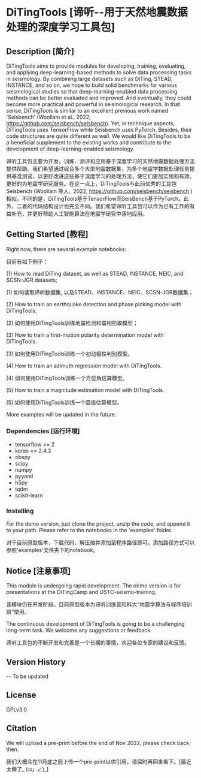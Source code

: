 # DiTingTools [谛听--用于天然地震数据处理的深度学习工具包]

## Description [简介]

DiTingTools aims to provide modules for developing, training, evaluating, and applying deep-learning-based methods to solve data processing tasks in seismology. By combining large datasets such as DiTing, STEAD, INSTANCE, and so on, we hope to build solid benchmarks for various seismological studies so that deep-learning-enabled data processing methods can be better evaluated and improved. And eventually, they could become more practical and powerful in seismological research. In that sense, DiTingTools is similar to an excellent previous work named 'Seisbench' (Woollam et al., 2022; https://github.com/seisbench/seisbench). Yet, in technique aspects, DiTingTools uses TensorFlow while Seisbench uses PyTorch. Besides, their code structures are quite different as well. We would like DiTingTools to be a beneficial supplement to the existing works and contribute to the development of deep-learning-enabled seismology.

谛听工具包主要为开发、训练、测评和应用基于深度学习的天然地震数据处理方法提供帮助。我们希望通过综合多个大型地震数据集，为多个地震学数据处理任务提供基准测试，以更好改进这些基于深度学习的处理方法，使它们更加实用和有效，更好的为地震学研究服务。在这一点上，DiTingTools与此前优秀的工具包Seisbench (Woollam 等人., 2022; https://github.com/seisbench/seisbench )相似。不同的是，DiTingTools基于TensorFlow而SeisBench基于PyTorch。此外，二者的代码结构设计也完全不同。我们希望谛听工具包可以作为已有工作的有益补充，并更好帮助人工智能算法在地震学研究中落地应用。

## Getting Started [教程]

Right now, there are several example notebooks: 

目前有如下例子：

(1) How to read DiTing dataset, as well as STEAD, INSTANCE, NEIC, and SCSN-JGR datasets;

(1) 如何读取谛听数据集, 以及STEAD、INSTANCE、NEIC、SCSN-JGR数据集；

(2) How to train an earthquake detection and phase picking model with DiTingTools.

(2) 如何使用DiTingTools训练地震检测和震相拾取模型；

(3) How to train a first-motion polarity determination model with DiTingTools. 

(3) 如何使用DiTingTools训练一个初动极性判别模型。

(4) How to train an azimuth regression model with DiTingTools. 

(4) 如何使用DiTingTools训练一个方位角估算模型。

(5) How to train a magnitude estimation model with DiTingTools.

(5) 如何使用DiTingTools训练一个震级估算模型。

More examples will be updated in the future.

### Dependencies [运行环境]

* tensorflow >= 2
* keras == 2.4.3
* obspy
* scipy
* numpy
* pyyaml
* h5py
* tqdm
* scikit-learn

### Installing

For the demo version, just clone the project, unzip the code, and append it to your path. Please refer to the notebooks in the 'examples' folder.

对于目前原型版本，下载代码，解压缩并添加至程序路径即可。添加路径方式可以参照'examples'文件夹下的notebook。

## Notice [注意事项]

This module is undergoing rapid development. The demo version is for presentations at the DiTingCamp and USTC-seismo-training.

该模块仍在开发阶段。目前原型版本为谛听训练营和科大“地震学算法与程序培训班”使用。

The continuous development of DiTingTools is going to be a challenging long-term task. We welcome any suggestions or feedback.

谛听工具包的不断开发和完善是一个长期的事情，欢迎各位专家的建议和反馈。

## Version History

-- To be updated

## License

GPLv3.0

## Citation

We will upload a pre-print before the end of Nov 2022, please check back then.

我们大概会在11月底之前上传一个pre-print以供引用，请届时再回来看下。[最近太懒了_ (:з」∠)_]
